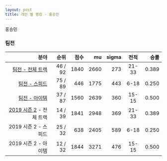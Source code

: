 ```yaml
---
layout: post
title: 개인 별 랭킹 - 홍승민
---
```


홍승민


### 팀전

| 분야 | 순위 | 점수 | mu | sigma | 전적 | 승률 |
|---:|---:|---:|---:|---:|:---:|---:|
| [팀전 - 전체 트랙](../team-full) | 46 / 92 | 1840 | 2660 | 273 | 21-33 | 0.389 |
| [팀전 - 스피드](../team-speed) | 75 / 89 | 446 | 1775 | 443 | 6-18 | 0.250 |
| [팀전 - 아이템](../team-item) | 37 / 87 | 1560 | 2639 | 360 | 15-15 | 0.500 |
| [2019 시즌 2](../teams-t2019_2) - 전체 트랙 | 14 / 39 | 1841 | 2948 | 369 | 21-33 | 0.389 |
| 2019 시즌 2 - 스피드 | 25 / 32 | 638 | 2405 | 589 | 6-18 | 0.250 |
| 2019 시즌 2 - 아이템 | 12 / 32 | 1844 | 3271 | 476 | 15-15 | 0.500 |
